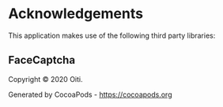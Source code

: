 # Acknowledgements
This application makes use of the following third party libraries:

## FaceCaptcha

Copyright © 2020 Oiti.

Generated by CocoaPods - https://cocoapods.org
